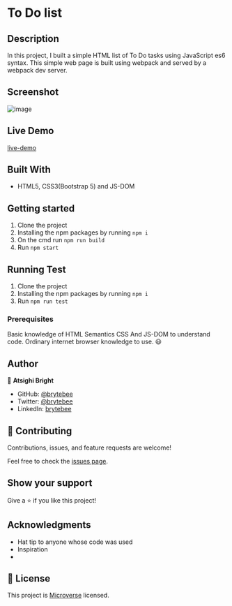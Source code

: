 # To Do list

## Description

In this project, I built a simple HTML list of To Do tasks using JavaScript es6 syntax. This simple web page is built using webpack and served by a webpack dev server.

## Screenshot

![image](https://user-images.githubusercontent.com/27709832/139261274-f7fb99bd-e591-458e-8a59-1b0addcc7c78.png)

## Live Demo

[live-demo](https://brytebee.github.io/To-do_/)

## Built With

- HTML5, CSS3(Bootstrap 5) and JS-DOM

## Getting started

1. Clone the project
2. Installing the npm packages by running `npm i`
3. On the cmd run `npm run build`
4. Run `npm start`

## Running Test

1. Clone the project
2. Installing the npm packages by running `npm i`
3. Run `npm run test`

### Prerequisites

Basic knowledge of HTML Semantics CSS And JS-DOM to understand code.
Ordinary internet browser knowledge to use. :smiley:

## Author

👤 **Atsighi Bright**

- GitHub: [@brytebee](https://github.com/brytebee)
- Twitter: [@brytebee](https://twitter.com/brytebee)
- LinkedIn: [brytebee](https://www.linkedin.com/in/brytebee/)

## 🤝 Contributing

Contributions, issues, and feature requests are welcome!

Feel free to check the [issues page](https://github.com/brytebee/toDo/issues).

## Show your support

Give a ⭐️ if you like this project!

## Acknowledgments

- Hat tip to anyone whose code was used
- Inspiration
-

## 📝 License

This project is [Microverse](https://www.microverse.org/) licensed.
